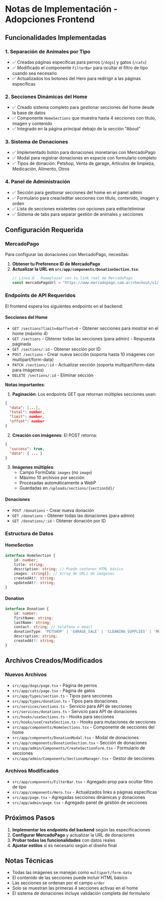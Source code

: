 # Notas de Implementación - Adopciones Frontend

## Funcionalidades Implementadas

### 1. Separación de Animales por Tipo
- ✅ Creadas páginas específicas para perros (`/dogs`) y gatos (`/cats`)
- ✅ Modificado el componente `FilterBar` para ocultar el filtro de tipo cuando sea necesario
- ✅ Actualizados los botones del Hero para redirigir a las páginas específicas

### 2. Secciones Dinámicas del Home
- ✅ Creado sistema completo para gestionar secciones del home desde la base de datos
- ✅ Componente `HomeSections` que muestra hasta 4 secciones con título, imagen y contenido
- ✅ Integrado en la página principal debajo de la sección "About"

### 3. Sistema de Donaciones
- ✅ Implementado botón para donaciones monetarias con MercadoPago
- ✅ Modal para registrar donaciones en especie con formulario completo
- ✅ Tipos de donación: Petshop, Venta de garage, Artículos de limpieza, Medicación, Alimento, Otros

### 4. Panel de Administración
- ✅ Sección para gestionar secciones del home en el panel admin
- ✅ Formulario para crear/editar secciones con título, contenido, imagen y orden
- ✅ Lista de secciones existentes con opciones para editar/eliminar
- ✅ Sistema de tabs para separar gestión de animales y secciones

## Configuración Requerida

### MercadoPago
Para configurar las donaciones con MercadoPago, necesitas:

1. **Obtener tu Preference ID de MercadoPago**
2. **Actualizar la URL en `src/app/components/DonationSection.tsx`**:
   ```typescript
   // Línea 8 - Reemplazar con tu link real de MercadoPago
   const mercadoPagoUrl = "https://www.mercadopago.com.ar/checkout/v1/redirect?pref_id=TU_PREFERENCE_ID";
   ```

### Endpoints de API Requeridos

El frontend espera los siguientes endpoints en el backend:

#### Secciones del Home
- `GET /sections?limit=4&offset=0` - Obtener secciones para mostrar en el home (máximo 4)
- `GET /sections` - Obtener todas las secciones (para admin) - Respuesta paginada
- `GET /sections/:id` - Obtener sección por ID
- `POST /sections` - Crear nueva sección (soporta hasta 10 imágenes con multipart/form-data)
- `PATCH /sections/:id` - Actualizar sección (soporta multipart/form-data para imágenes)
- `DELETE /sections/:id` - Eliminar sección

**Notas importantes**:
1. **Paginación**: Los endpoints GET que retornan múltiples secciones usan:
```json
{
  "data": [...],
  "total": number,
  "limit": number,
  "offset": number
}
```

2. **Creación con imágenes**: El POST retorna:
```json
{
  "success": true,
  "data": { ... }
}
```

3. **Imágenes múltiples**: 
   - Campo FormData: `images` (no `image`)
   - Máximo 10 archivos por sección
   - Procesadas automáticamente a WebP
   - Guardadas en `/uploads/sections/{sectionId}/`

#### Donaciones
- `POST /donations` - Crear nueva donación
- `GET /donations` - Obtener todas las donaciones (para admin)
- `GET /donations/:id` - Obtener donación por ID

### Estructura de Datos

#### HomeSection
```typescript
interface HomeSection {
    id: number;
    title: string;
    description: string; // Puede contener HTML básico
    images: string[]; // Array de URLs de imágenes
    createdAt?: string;
    updatedAt?: string;
}
```

#### Donation
```typescript
interface Donation {
    id: number;
    firstName: string;
    lastName: string;
    contact: string; // teléfono o email
    donationType: 'PETSHOP' | 'GARAGE_SALE' | 'CLEANING_SUPPLIES' | 'MEDICATION' | 'FOOD' | 'OTHER';
    description: string;
    createdAt?: string;
}
```

## Archivos Creados/Modificados

### Nuevos Archivos
- `src/app/dogs/page.tsx` - Página de perros
- `src/app/cats/page.tsx` - Página de gatos
- `src/app/types/section.ts` - Tipos para secciones
- `src/app/types/donation.ts` - Tipos para donaciones
- `src/services/sections.ts` - Servicio para API de secciones
- `src/services/donations.ts` - Servicio para API de donaciones
- `src/hooks/useSections.ts` - Hooks para secciones
- `src/hooks/useCreateSection.ts` - Hooks para mutaciones de secciones
- `src/app/components/HomeSections.tsx` - Componente de secciones del home
- `src/app/components/DonationModal.tsx` - Modal de donaciones
- `src/app/components/DonationSection.tsx` - Sección de donaciones
- `src/app/admin/Components/CreateSectionForm.tsx` - Formulario de secciones
- `src/app/admin/Components/SectionsManager.tsx` - Gestor de secciones

### Archivos Modificados
- `src/app/components/FilterBar.tsx` - Agregado prop para ocultar filtro de tipo
- `src/app/components/Hero.tsx` - Actualizados links a páginas específicas
- `src/app/page.tsx` - Agregadas secciones dinámicas y donaciones
- `src/app/admin/page.tsx` - Agregado panel de gestión de secciones

## Próximos Pasos

1. **Implementar los endpoints del backend** según las especificaciones
2. **Configurar MercadoPago** y actualizar la URL de donaciones
3. **Probar todas las funcionalidades** con datos reales
4. **Ajustar estilos** si es necesario según el diseño final

## Notas Técnicas

- Todas las imágenes se manejan como `multipart/form-data`
- El contenido de las secciones puede incluir HTML básico
- Las secciones se ordenan por el campo `order`
- Solo se muestran las primeras 4 secciones activas en el home
- El sistema de donaciones incluye validación completa del formulario
